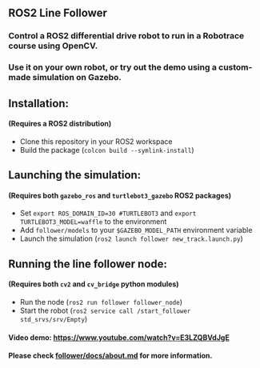 ## ROS2 Line Follower

### Control a ROS2 differential drive robot to run in a Robotrace course using OpenCV.

### Use it on your own robot, or try out the demo using a custom-made simulation on Gazebo.



## Installation:
#### (Requires a ROS2 distribution)

* Clone this repository in your ROS2 workspace
* Build the package (`colcon build --symlink-install`)


## Launching the simulation:
#### (Requires both `gazebo_ros` and `turtlebot3_gazebo` ROS2 packages)

* Set `export ROS_DOMAIN_ID=30 #TURTLEBOT3` and `export TURTLEBOT3_MODEL=waffle` to the environment
* Add `follower/models` to your `$GAZEBO_MODEL_PATH` environment variable
* Launch the simulation (`ros2 launch follower new_track.launch.py`)

## Running the line follower node: 
#### (Requires both `cv2` and `cv_bridge` python modules)

* Run the node (`ros2 run follower follower_node`)
* Start the robot (`ros2 service call /start_follower std_srvs/srv/Empty`)



#### Video demo: https://www.youtube.com/watch?v=E3LZQBVdJgE
#### Please check [follower/docs/about.md](/follower/docs/about.md) for more information.


